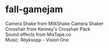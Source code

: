 # fall-gamejam

Camera Shake from MilkShake Camera Shaker <br>
Crosshair from Kenney's Crosshair Pack <br>
Sound effects from MixTape.co <br>
Music: Röyksopp - Vision One

